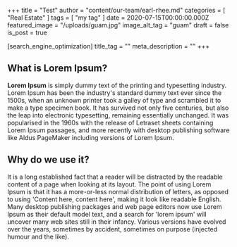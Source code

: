 +++
title = "Test"
author = "content/our-team/earl-rhee.md"
categories = [ "Real Estate" ]
tags = [ "my tag" ]
date = 2020-07-15T00:00:00.000Z
featured_image = "/uploads/guam.jpg"
image_alt_tag = "guam"
draft = false
is_post = true

[search_engine_optimization]
title_tag = ""
meta_description = ""
+++

## What is Lorem Ipsum?

**Lorem Ipsum**&nbsp;is simply dummy text of the printing and typesetting industry. Lorem Ipsum has been the industry's standard dummy text ever since the 1500s, when an unknown printer took a galley of type and scrambled it to make a type specimen book. It has survived not only five centuries, but also the leap into electronic typesetting, remaining essentially unchanged. It was popularised in the 1960s with the release of Letraset sheets containing Lorem Ipsum passages, and more recently with desktop publishing software like Aldus PageMaker including versions of Lorem Ipsum.

## Why do we use it?

It is a long established fact that a reader will be distracted by the readable content of a page when looking at its layout. The point of using Lorem Ipsum is that it has a more-or-less normal distribution of letters, as opposed to using 'Content here, content here', making it look like readable English. Many desktop publishing packages and web page editors now use Lorem Ipsum as their default model text, and a search for 'lorem ipsum' will uncover many web sites still in their infancy. Various versions have evolved over the years, sometimes by accident, sometimes on purpose (injected humour and the like).
